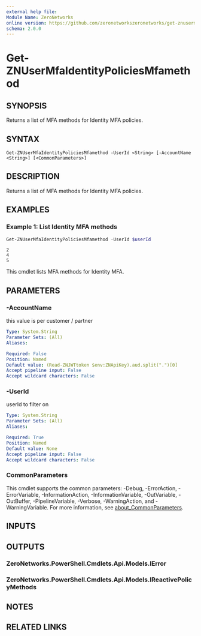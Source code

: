 ```yaml
---
external help file:
Module Name: ZeroNetworks
online version: https://github.com/zeronetworkszeronetworks/get-znusermfaidentitypoliciesmfamethod
schema: 2.0.0
---
```


# Get-ZNUserMfaIdentityPoliciesMfamethod

## SYNOPSIS
Returns a list of MFA methods for Identity MFA policies.

## SYNTAX

```
Get-ZNUserMfaIdentityPoliciesMfamethod -UserId <String> [-AccountName <String>] [<CommonParameters>]
```

## DESCRIPTION
Returns a list of MFA methods for Identity MFA policies.

## EXAMPLES

### Example 1: List Identity MFA methods
```powershell
Get-ZNUserMfaIdentityPoliciesMfamethod -UserId $userId
```

```output
2
4
5
```

This cmdlet lists MFA methods for Identity MFA.

## PARAMETERS

### -AccountName
this value is per customer / partner

```yaml
Type: System.String
Parameter Sets: (All)
Aliases:

Required: False
Position: Named
Default value: (Read-ZNJWTtoken $env:ZNApiKey).aud.split(".")[0]
Accept pipeline input: False
Accept wildcard characters: False
```

### -UserId
userId to filter on

```yaml
Type: System.String
Parameter Sets: (All)
Aliases:

Required: True
Position: Named
Default value: None
Accept pipeline input: False
Accept wildcard characters: False
```

### CommonParameters
This cmdlet supports the common parameters: -Debug, -ErrorAction, -ErrorVariable, -InformationAction, -InformationVariable, -OutVariable, -OutBuffer, -PipelineVariable, -Verbose, -WarningAction, and -WarningVariable. For more information, see [about_CommonParameters](http://go.microsoft.com/fwlink/?LinkID=113216).

## INPUTS

## OUTPUTS

### ZeroNetworks.PowerShell.Cmdlets.Api.Models.IError

### ZeroNetworks.PowerShell.Cmdlets.Api.Models.IReactivePolicyMethods

## NOTES

## RELATED LINKS

